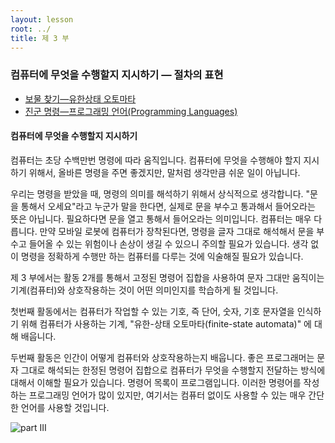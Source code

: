 ```yaml
---
layout: lesson
root: ../
title: 제 3 부
---
```


### 컴퓨터에 무엇을 수행할지 지시하기 &mdash; 절차의 표현

   -  [보물 찾기&mdash;유한상태 오토마타](11-fsm.html)  
   -  [진군 명령&mdash;프로그래밍 언어(Programming Languages)](12-language.html)

<div class="objectives" markdown="1">

#### 컴퓨터에 무엇을 수행할지 지시하기

컴퓨터는 초당 수백만번 명령에 따라 움직입니다. 컴퓨터에 무엇을 수행해야 할지 지시하기 위해서, 올바른 명령을 주면 좋겠지만, 말처럼 생각만큼 쉬운 일이 아닙니다.  

우리는 명령을 받았을 때, 명령의 의미를 해석하기 위해서 상식적으로 생각합니다. "문을 통해서 오세요"라고 누군가 말을 한다면, 실제로 문을 부수고 통과해서 들어오라는 뜻은 아닙니다. 필요하다면 문을 열고 통해서 들어오라는 의미입니다. 컴퓨터는 매우 다릅니다. 만약 모바일 로봇에 컴퓨터가 장착된다면, 명령을 글자 그대로 해석해서 문을 부수고 들어올 수 있는 위험이나 손상이 생길 수 있으니 주의할 필요가 있습니다. 생각 없이 명령을 정확하게 수행만 하는 컴퓨터를 다루는 것에 익술해질 필요가 있습니다.  

제 3 부에서는 활동 2개를 통해서 고정된 명령어 집합을 사용하여 문자 그대만 움직이는 기계(컴퓨터)와 상호작용하는 것이 어떤 의미인지를 학습하게 될 것입니다.  

첫번째 활동에서는 컴퓨터가 작업할 수 있는 기호, 즉 단어, 숫자, 기호 문자열을 인식하기 위해 컴퓨터가 사용하는 기계, "유한-상태 오토마타(finite-state automata)" 에 대해 배웁니다.  

두번째 활동은 인간이 어떻게 컴퓨터와 상호작용하는지 배웁니다. 좋은 프로그래머는 문자 그대로 해석되는 한정된 명령어 집합으로 컴퓨터가 무엇을 수행할지 전달하는 방식에 대해서 이해할 필요가 있습니다. 명령어 목록이 프로그램입니다. 이러한 명령어를 작성하는 프로그래밍 언어가 많이 있지만, 여기서는 컴퓨터 없이도 사용할 수 있는 매우 간단한 언어를 사용할 것입니다.

<img src="img/03-part-three.svg" alt="part III" />  


</div>



 
